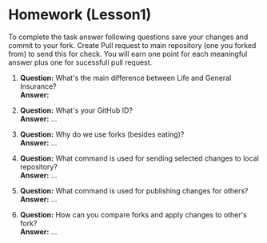 # Homework (Lesson1)
To complete the task answer following questions save your changes and commit to your fork. Create Pull request to main repository (one you forked from) to send this for check. You will earn one point for each meaningful answer plus one for sucessfull pull request.

1. **Question:** What's the main difference between Life and General Insurance?  
   **Answer:** 

2. **Question:** What's your GitHub ID?  
   **Answer:** ...

3. **Question:** Why do we use forks (besides eating)?  
   **Answer:** ...

4. **Question:** What command is used for sending selected changes to local repository?  
   **Answer:** ...

5. **Question:** What command is used for publishing changes for others?  
   **Answer:** ...

6. **Question:** How can you compare forks and apply changes to other's fork?  
   **Answer:** ...
